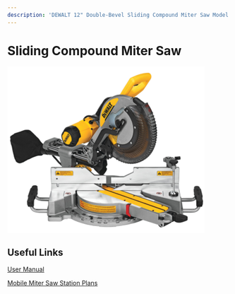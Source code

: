 ```yaml
---
description: 'DEWALT 12" Double-Bevel Sliding Compound Miter Saw Model: DWS779'
---
```


# Sliding Compound Miter Saw

![](../.gitbook/assets/image%20%28103%29.png)

## Useful Links

[User Manual](https://drive.google.com/file/d/1JZVLOpWuK7NPNecYSSBpmBxRK6gmBRfU/view?usp=sharing)

[Mobile Miter Saw Station Plans](https://drive.google.com/file/d/14IrsGOUCuMsshZvi_RCLCV9PrUn8-0_I/view?usp=sharing)



